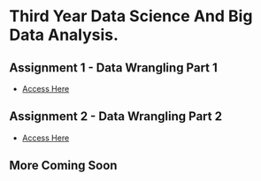 # Third Year Data Science And Big Data Analysis.
## Assignment 1  - Data Wrangling Part 1
- [Access Here](Assignment1.ipynb)

## Assignment 2  - Data Wrangling Part 2
- [Access Here](Assignment2.ipynb)

## More Coming Soon
